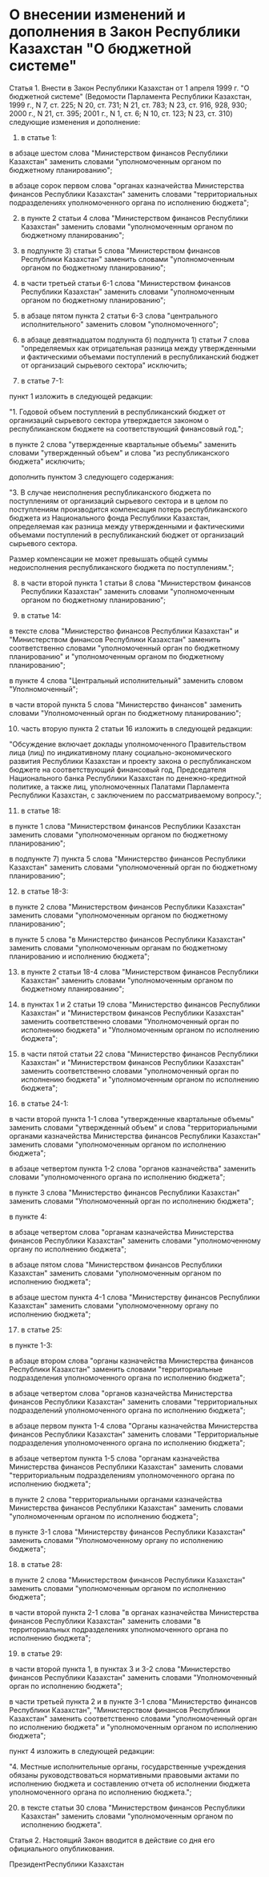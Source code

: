 # О внесении изменений и дополнения в Закон Республики Казахстан "О бюджетной системе"

Статья 1. Внести в Закон Республики Казахстан от 1 апреля 1999 г. "О бюджетной системе" (Ведомости Парламента Республики Казахстан, 1999 г., N 7, ст. 225; N 20, ст. 731; N 21, ст. 783; N 23, ст. 916, 928, 930; 2000 г., N 21, ст. 395; 2001 г., N 1, ст. 6; N 10, ст. 123; N 23, ст. 310) следующие изменения и дополнение:

1) в статье 1:

в абзаце шестом слова "Министерством финансов Республики Казахстан" заменить словами "уполномоченным органом по бюджетному планированию";

в абзаце сорок первом слова "органах казначейства Министерства финансов Республики Казахстан" заменить словами "территориальных подразделениях уполномоченного органа по исполнению бюджета";

2) в пункте 2 статьи 4 слова "Министерством финансов Республики Казахстан" заменить словами "уполномоченным органом по бюджетному планированию";

3) в подпункте 3) статьи 5 слова "Министерством финансов Республики Казахстан" заменить словами "уполномоченным органом по бюджетному планированию";

4) в части третьей статьи 6-1 слова "Министерством финансов Республики Казахстан" заменить словами "уполномоченным органом по бюджетному планированию";

5) в абзаце пятом пункта 2 статьи 6-3 слова "центрального исполнительного" заменить словом "уполномоченного";

6) в абзаце девятнадцатом подпункта б) подпункта 1) статьи 7 слова "определяемых как отрицательная разница между утвержденными и фактическими объемами поступлений в республиканский бюджет от организаций сырьевого сектора" исключить;

7) в статье 7-1:

пункт 1 изложить в следующей редакции:

"1. Годовой объем поступлений в республиканский бюджет от организаций сырьевого сектора утверждается законом о республиканском бюджете на соответствующий финансовый год.";

в пункте 2 слова "утвержденные квартальные объемы" заменить словами "утвержденный объем" и слова "из республиканского бюджета" исключить;

дополнить пунктом 3 следующего содержания:

"3. В случае неисполнения республиканского бюджета по поступлениям от организаций сырьевого сектора и в целом по поступлениям производится компенсация потерь республиканского бюджета из Национального фонда Республики Казахстан, определяемая как разница между утвержденными и фактическими объемами поступлений в республиканский бюджет от организаций сырьевого сектора.

Размер компенсации не может превышать общей суммы недоисполнения республиканского бюджета по поступлениям.";

8) в части второй пункта 1 статьи 8 слова "Министерством финансов Республики Казахстан" заменить словами "уполномоченным органом по бюджетному планированию";

9) в статье 14:

в тексте слова "Министерство финансов Республики Казахстан" и "Министерством финансов Республики Казахстан" заменить соответственно словами "уполномоченный орган по бюджетному планированию" и "уполномоченным органом по бюджетному планированию";

в пункте 4 слова "Центральный исполнительный" заменить словом "Уполномоченный";

в части второй пункта 5 слова "Министерство финансов" заменить словами "Уполномоченный орган по бюджетному планированию";

10) часть вторую пункта 2 статьи 16 изложить в следующей редакции:

"Обсуждение включает доклады уполномоченного Правительством лица (лиц) по индикативному плану социально-экономического развития Республики Казахстан и проекту закона о республиканском бюджете на соответствующий финансовый год, Председателя Национального банка Республики Казахстан по денежно-кредитной политике, а также лиц, уполномоченных Палатами Парламента Республики Казахстан, с заключением по рассматриваемому вопросу.";

11) в статье 18:

в пункте 1 слова "Министерством финансов Республики Казахстан заменить словами "уполномоченным органом по бюджетному планированию";

в подпункте 7) пункта 5 слова "Министерство финансов Республики Казахстан" заменить словами "уполномоченный орган по бюджетному планированию";

12) в статье 18-3:

в пункте 2 слова "Министерством финансов Республики Казахстан" заменить словами "уполномоченным органом по бюджетному планированию";

в пункте 5 слова "в Министерство финансов Республики Казахстан" заменить словами "уполномоченным органам по бюджетному планированию и исполнению бюджета";

13) в пункте 2 статьи 18-4 слова "Министерством финансов Республики Казахстан" заменить словами "уполномоченным органом по бюджетному планированию";

14) в пунктах 1 и 2 статьи 19 слова "Министерство финансов Республики Казахстан" и "Министерством финансов Республики Казахстан" заменить соответственно словами "Уполномоченный орган по исполнению бюджета" и "Уполномоченным органом по исполнению бюджета";

15) в части пятой статьи 22 слова "Министерство финансов Республики Казахстан" и "Министерством финансов Республики Казахстан" заменить соответственно словами "уполномоченный орган по исполнению бюджета" и "уполномоченным органом по исполнению бюджета";

16) в статье 24-1:

в части второй пункта 1-1 слова "утвержденные квартальные объемы" заменить словами "утвержденный объем" и слова "территориальными органами казначейства Министерства финансов Республики Казахстан" заменить словами "уполномоченным органом по исполнению бюджета";

в абзаце четвертом пункта 1-2 слова "органов казначейства" заменить словами "уполномоченного органа по исполнению бюджета";

в пункте 3 слова "Министерство финансов Республики Казахстан" заменить словами "Уполномоченный орган по исполнению бюджета";

в пункте 4:

в абзаце четвертом слова "органам казначейства Министерства финансов Республики Казахстан" заменить словами "уполномоченному органу по исполнению бюджета";

в абзаце пятом слова "Министерством финансов Республики Казахстан" заменить словами "уполномоченным органом по исполнению бюджета";

в абзаце шестом пункта 4-1 слова "Министерству финансов Республики Казахстан" заменить словами "уполномоченному органу по исполнению бюджета";

17) в статье 25:

в пункте 1-3:

в абзаце втором слова "органы казначейства Министерства финансов Республики Казахстан" заменить словами "территориальные подразделения уполномоченного органа по исполнению бюджета";

в абзаце четвертом слова "органов казначейства Министерства финансов Республики Казахстан" заменить словами "территориальных подразделений уполномоченного органа по исполнению бюджета";

в абзаце первом пункта 1-4 слова "Органы казначейства Министерства финансов Республики Казахстан" заменить словами "Территориальные подразделения уполномоченного органа по исполнению бюджета";

в абзаце четвертом пункта 1-5 слова "органам казначейства Министерства финансов Республики Казахстан" заменить словами "территориальным подразделениям уполномоченного органа по исполнению бюджета";

в пункте 2 слова "территориальными органами казначейства Министерства финансов Республики Казахстан" заменить словами "уполномоченным органом по исполнению бюджета";

в пункте 3-1 слова "Министерству финансов Республики Казахстан" заменить словами "Уполномоченному органу по исполнению бюджета";

18) в статье 28:

в пункте 2 слова "Министерством финансов Республики Казахстан" заменить словами "уполномоченным органом по исполнению бюджета";

в части второй пункта 2-1 слова "в органах казначейства Министерства финансов Республики Казахстан" заменить словами "в территориальных подразделениях уполномоченного органа по исполнению бюджета";

19) в статье 29:

в части второй пункта 1, в пунктах 3 и 3-2 слова "Министерство финансов Республики Казахстан" заменить словами "Уполномоченный орган по исполнению бюджета";

в части третьей пункта 2 и в пункте 3-1 слова "Министерство финансов Республики Казахстан", "Министерством финансов Республики Казахстан" заменить соответственно словами "уполномоченный орган по исполнению бюджета" и "уполномоченным органом по исполнению бюджета";

пункт 4 изложить в следующей редакции:

"4. Местные исполнительные органы, государственные учреждения обязаны руководствоваться нормативными правовыми актами по исполнению бюджета и составлению отчета об исполнении бюджета уполномоченного органа по исполнению бюджета.";

20) в тексте статьи 30 слова "Министерством финансов Республики Казахстан" заменить словами "уполномоченным органом по исполнению бюджета".

Статья 2. Настоящий Закон вводится в действие со дня его официального опубликования.

ПрезидентРеспублики Казахстан

